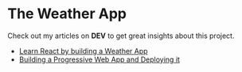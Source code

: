 # The Weather App

Check out my articles on **DEV** to get great insights about this project.

- [Learn React by building a Weather App](https://dev.to/kgprajwal/learn-react-by-building-a-weather-app-3229)
- [Building a Progressive Web App and Deploying it](https://dev.to/kgprajwal/building-a-progressive-web-app-and-deploying-it-10p7)